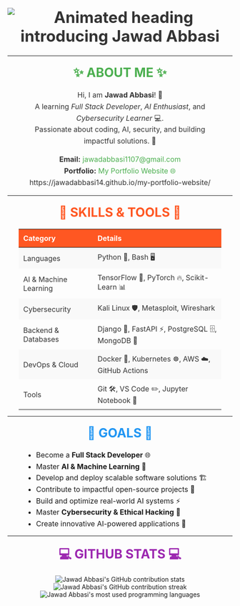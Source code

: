 <h1 style="text-align: center; font-size: 35px; font-weight: bold; color: #333;">
  <img src="https://readme-typing-svg.demolab.com?font=Fira+Code&weight=500&size=35&duration=4000&pause=500&center=true&vCenter=true&width=600&lines=Hi👋,+I+am+Jawad!;Welcome+to+my+GitHub!;Python+Developer+&+Programmer+💻!" alt="Animated heading introducing Jawad Abbasi" />
</h1>

---

<h2 style="font-size: 28px; font-weight: bold; text-transform: uppercase; color: #4CAF50; text-align: center; margin: 20px 0;">
  ✨ About Me ✨
</h2>

<p style="font-size: 16px; line-height: 1.6; text-align: center; color: #333; max-width: 80%; margin: auto;">
  Hi, I am <strong>Jawad Abbasi</strong>! 🚀<br>
  A learning <em>Full Stack Developer</em>, <em>AI Enthusiast</em>, and <em>Cybersecurity Learner</em> 💻.<br>
  Passionate about coding, AI, security, and building impactful solutions. 🌟
</p>

<ul style="list-style-type: none; padding: 0; font-size: 16px; line-height: 1.6; text-align: center; color: #333;">
  <li><strong>Email:</strong> <a href="mailto:jawadabbasi1107@gmail.com" style="color: #4CAF50; text-decoration: none;">jawadabbasi1107@gmail.com</a></li>
  <li><strong>Portfolio:</strong> <a href="https://jawadabbasi14.github.io/My_portfolio/" style="color: #4CAF50; text-decoration: none;">My Portfolio Website 🌐</a>https://jawadabbasi14.github.io/my-portfolio-website/</li>
</ul>

---

<h2 style="font-size: 28px; font-weight: bold; text-transform: uppercase; color: #FF5722; text-align: center; margin: 20px 0;">
  🌟 Skills & Tools 🌟
</h2>

<table style="width: 90%; margin: auto; font-size: 16px; color: #333; border-collapse: collapse;">
  <thead>
    <tr style="background-color: #FF5722; color: #fff;">
      <th style="padding: 10px; text-align: left;">Category</th>
      <th style="padding: 10px; text-align: left;">Details</th>
    </tr>
  </thead>
  <tbody>
    <tr style="background-color: #f9f9f9;">
      <td style="padding: 10px;">Languages</td>
      <td style="padding: 10px;">Python 🐍, Bash 🖥️</td>
    </tr>
    <tr>
      <td style="padding: 10px;">AI & Machine Learning</td>
      <td style="padding: 10px;">TensorFlow 🔬, PyTorch 🔥, Scikit-Learn 📊</td>
    </tr>
    <tr style="background-color: #f9f9f9;">
      <td style="padding: 10px;">Cybersecurity</td>
      <td style="padding: 10px;">Kali Linux 🛡️, Metasploit, Wireshark</td>
    </tr>
    <tr>
      <td style="padding: 10px;">Backend & Databases</td>
      <td style="padding: 10px;">Django 🍃, FastAPI ⚡, PostgreSQL 🗄️, MongoDB 🍃</td>
    </tr>
    <tr style="background-color: #f9f9f9;">
      <td style="padding: 10px;">DevOps & Cloud</td>
      <td style="padding: 10px;">Docker 🐳, Kubernetes ☸️, AWS ☁️, GitHub Actions</td>
    </tr>
    <tr>
      <td style="padding: 10px;">Tools</td>
      <td style="padding: 10px;">Git 🛠️, VS Code ✏️, Jupyter Notebook 📒</td>
    </tr>
  </tbody>
</table>

---

<h2 style="font-size: 28px; font-weight: bold; text-transform: uppercase; color: #2196F3; text-align: center; margin: 20px 0;">
  🚀 Goals 🚀
</h2>

<ul style="font-size: 16px; line-height: 1.6; max-width: 80%; margin: auto;">
  <li>Become a <strong>Full Stack Developer</strong> 🌐</li>
  <li>Master <strong>AI & Machine Learning</strong> 🤖</li>
  <li>Develop and deploy scalable software solutions 🏗️</li>
  <li>Contribute to impactful open-source projects 🌟</li>
  <li>Build and optimize real-world AI systems ⚡</li>
  <li>Master <strong>Cybersecurity & Ethical Hacking</strong> 🔐</li>
  <li>Create innovative AI-powered applications 🚀</li>
</ul>

---

<h2 style="font-size: 28px; font-weight: bold; text-transform: uppercase; color: #9C27B0; text-align: center; margin: 20px 0;">
  💻 GitHub Stats 💻
</h2>

<p style="text-align: center;">
  <img src="https://github-readme-stats.vercel.app/api?username=JawadAbbasi14&show_icons=true&theme=radical" alt="Jawad Abbasi's GitHub contribution stats" />
  <img src="https://github-readme-streak-stats.herokuapp.com/?user=JawadAbbasi14&theme=radical" alt="Jawad Abbasi's GitHub contribution streak" />
  <img src="https://github-readme-stats.vercel.app/api/top-langs/?username=JawadAbbasi14&layout=compact&theme=radical" alt="Jawad Abbasi's most used programming languages" />
</p>
